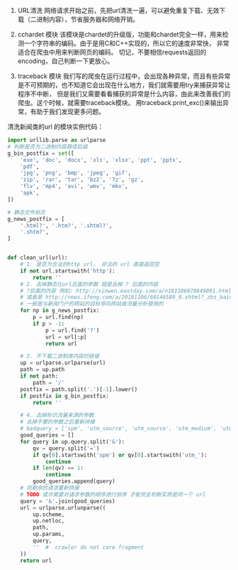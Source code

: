 1. URL清洗
网络请求开始之前，先把url清洗一遍，可以避免重复下载、无效下载（二进制内容），节省服务器和网络开销。

2. cchardet 模块
该模块是chardet的升级版，功能和chardet完全一样，用来检测一个字符串的编码。由于是用C和C++实现的，所以它的速度非常快，
非常适合在爬虫中用来判断网页的编码。
切记，不要相信requests返回的encoding，自己判断一下更放心。 

3. traceback 模块
我们写的爬虫在运行过程中，会出现各种异常，而且有些异常是不可预期的，也不知道它会出现在什么地方，我们就需要用try来捕获异常让程序不中断，
但是我们又需要看看捕获的异常是什么内容，由此来改善我们的爬虫。这个时候，就需要traceback模块。
用traceback.print_exc()来输出异常，有助于我们发现更多问题。

清洗新闻类的url 的模块实例代码：

```python
import urllib.parse as urlparse 
# 判断是否为二进制内容路径后缀
g_bin_postfix = set([
    'exe', 'doc', 'docx', 'xls', 'xlsx', 'ppt', 'pptx',
    'pdf',
    'jpg', 'png', 'bmp', 'jpeg', 'gif',
    'zip', 'rar', 'tar', 'bz2', '7z', 'gz',
    'flv', 'mp4', 'avi', 'wmv', 'mkv',
    'apk',
])

# 静态文件标志 
g_news_postfix = [
    '.html?', '.htm?', '.shtml?',
    '.shtm?',
]


def clean_url(url):
    # 1. 是否为合法的http url， 非法的 url 直接返回空
    if not url.startswith('http'):
        return ''
    # 2. 去掉静态化url后面的参数 就是去掉 ? 后面的内容
    # ?后面的内容 例如: http://xinwen.eastday.com/a/n181106070849091.html?qid=news.baidu.com
    # 或者是 http://news.ifeng.com/a/20181106/60146589_0.shtml?_zbs_baidu_news
    # 一般是与新闻门户的网站的目标导向网站做流量分析使用的
    for np in g_news_postfix:
        p = url.find(np)
        if p > -1:
            p = url.find('?')
            url = url[:p]
            return url

    # 3. 不下载二进制类内容的链接
    up = urlparse.urlparse(url)
    path = up.path
    if not path:
        path = '/'
    postfix = path.split('.')[-1].lower()
    if postfix in g_bin_postfix:
        return ''

    # 4. 去掉标识流量来源的参数
    # 去掉不要的参数之后重新拼接
    # badquery = ['spm', 'utm_source', 'utm_source', 'utm_medium', 'utm_campaign']
    good_queries = []
    for query in up.query.split('&'):
        qv = query.split('=')
        if qv[0].startswith('spm') or qv[0].startswith('utm_'):
            continue
        if len(qv) == 1:
            continue
        good_queries.append(query)
    # 将剩余的请求重新拼接
    # TODO 或许需要对请求参数的顺序进行排序 才能完全判断实质是同一个 url
    query = '&'.join(good_queries)
    url = urlparse.urlunparse((
        up.scheme,
        up.netloc,
        path,
        up.params,
        query,
        ''  #  crawler do not care fragment
    ))
    return url
``` 
